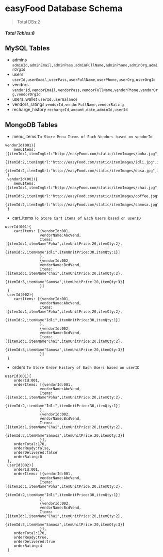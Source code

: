 # easyFood Database Schema

> Total DBs:2

##### Total Tables:8

## MySQL Tables

- admins `adminId,adminEmail,adminPass,adminFullName,adminPhone,adminOrg,adminOrgId`
- users `userId,userEmail,userPass,userFullName,userPhone,userOrg,userOrgId`
- vendors `vendorId,vendorEmail,vendorPass,vendorFullName,vendorPhone,vendorOrg,vendorOrgId`
- users_wallet `userId,userBalance`
- vendors_ratings `vendorId,vendorFullName,vendorRating`
- recharge_history `rechargeId,amount,date,adminId,userId`

## MongoDB Tables

- menu_items `To Store Menu Items of Each Vendors based on vendorId`

```
vendorId(001){
    menuItems:[{itemId:1,itemImgUrl:"http://easyFood.com/static/itemImages/poha.jpg",itemName"Poha",itemUnitPrice:20,itemAvailability:true},
               {itemId:2,itemImgUrl:"http://easyFood.com/static/itemImages/idli.jpg",itemName"Idli",itemUnitPrice:30,itemAvailability:true},
               {itemId:2,itemImgUrl:"http://easyFood.com/static/itemImages/dosa.jpg",itemName"MasalaDosa",itemUnitPrice:50,itemAvailability:true}]
 }
 vendorId(002){
    menuItems:[{itemId:1,itemImgUrl:"http://easyFood.com/static/itemImages/chai.jpg",itemName"Chai",itemUnitPrice:20,itemAvailability:true},
               {itemId:2,itemImgUrl:"http://easyFood.com/static/itemImages/coffee.jpg",itemName"Coffee",itemUnitPrice:30,itemAvailability:true},
               {itemId:2,itemImgUrl:"http://easyFood.com/static/itemImages/samosa.jpg",itemName"Samosa",itemUnitPrice:20,itemAvailability:true}]
 }
```

- cart_items `To Store Cart Items of Each Users based on userID`

```
userId(001){
    cartItems: [{vendorId:001,
                vendorName:AbcVend,
                Items:[{itemId:1,itemName"Poha",itemUnitPrice:20,itemQty:2},
                        {itemId:2,itemName"Idli",itemUnitPrice:30,itemQty:1}]
                },
                {vendorId:002,
                vendorName:BcdVend,
                Items:[{itemId:1,itemName"Chai",itemUnitPrice:20,itemQty:2},
                        {itemId:3,itemName"Samosa",itemUnitPrice:20,itemQty:3}]
                }]
 }
 userId(002){
    cartItems: [{vendorId:001,
                vendorName:AbcVend,
                Items:[{itemId:1,itemName"Poha",itemUnitPrice:20,itemQty:2},
                        {itemId:2,itemName"Idli",itemUnitPrice:30,itemQty:1}]
                },
                {vendorId:002,
                vendorName:BcdVend,
                Items:[{itemId:1,itemName"Chai",itemUnitPrice:20,itemQty:2},
                        {itemId:3,itemName"Samosa",itemUnitPrice:20,itemQty:3}]
                }]
 }
```

- orders `To Store Order History of Each Users based on userID`

```
userId(001){
    orderId:001,
    orderItems: [{vendorId:001,
                vendorName:AbcVend,
                Items:[{itemId:1,itemName"Poha",itemUnitPrice:20,itemQty:2},
                        {itemId:2,itemName"Idli",itemUnitPrice:30,itemQty:1}]
                },
                {vendorId:002,
                vendorName:BcdVend,
                Items:[{itemId:1,itemName"Chai",itemUnitPrice:20,itemQty:2},
                        {itemId:3,itemName"Samosa",itemUnitPrice:20,itemQty:3}]
                }],
    orderTotal:170,
    orderReady:false,
    orderDelivered:false
    orderRating:0
 },
 userId(002){
    orderId:001,
    orderItems: [{vendorId:001,
                vendorName:AbcVend,
                Items:[{itemId:1,itemName"Poha",itemUnitPrice:20,itemQty:2},
                        {itemId:2,itemName"Idli",itemUnitPrice:30,itemQty:1}]
                },
                {vendorId:002,
                vendorName:BcdVend,
                Items:[{itemId:1,itemName"Chai",itemUnitPrice:20,itemQty:2},
                        {itemId:3,itemName"Samosa",itemUnitPrice:20,itemQty:3}]
                }],
    orderTotal:170,
    orderReady:true,
    orderDelivered:true
    orderRating:4
 }
```
